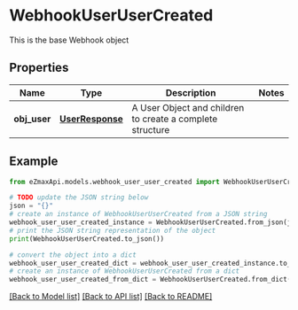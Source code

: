 # WebhookUserUserCreated

This is the base Webhook object

## Properties

Name | Type | Description | Notes
------------ | ------------- | ------------- | -------------
**obj_user** | [**UserResponse**](UserResponse.md) | A User Object and children to create a complete structure | 

## Example

```python
from eZmaxApi.models.webhook_user_user_created import WebhookUserUserCreated

# TODO update the JSON string below
json = "{}"
# create an instance of WebhookUserUserCreated from a JSON string
webhook_user_user_created_instance = WebhookUserUserCreated.from_json(json)
# print the JSON string representation of the object
print(WebhookUserUserCreated.to_json())

# convert the object into a dict
webhook_user_user_created_dict = webhook_user_user_created_instance.to_dict()
# create an instance of WebhookUserUserCreated from a dict
webhook_user_user_created_from_dict = WebhookUserUserCreated.from_dict(webhook_user_user_created_dict)
```
[[Back to Model list]](../README.md#documentation-for-models) [[Back to API list]](../README.md#documentation-for-api-endpoints) [[Back to README]](../README.md)


